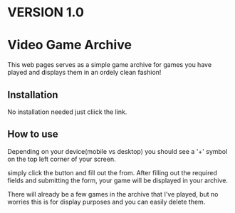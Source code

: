 # VERSION 1.0
# Video Game Archive

This web pages serves as a simple game archive for games you have played and displays them in an ordely clean fashion!


## Installation

No installation needed just cliick the link.
    
## How to use
Depending on your device(mobile vs desktop) you should see a '+' symbol on the top left corner of your screen.

simply click the button and fill out the from. After filling out the required fields and submitting the form, your game will be displayed in your archive. 

There will already be a few games in the archive that I've played, but no worries this is for display purposes and you can easily delete them.